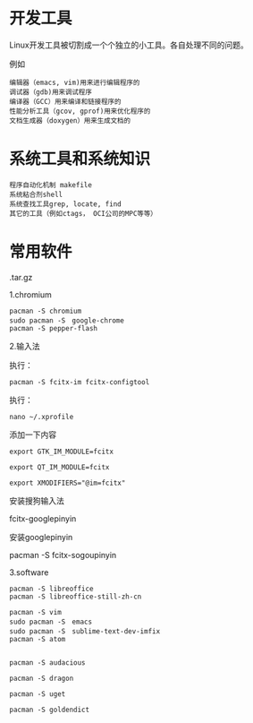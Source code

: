 # 开发工具 #

Linux开发工具被切割成一个个独立的小工具。各自处理不同的问题。

例如

	编辑器（emacs, vim)用来进行编辑程序的
	调试器（gdb)用来调试程序
	编译器（GCC）用来编译和链接程序的
	性能分析工具（gcov, gprof)用来优化程序的
	文档生成器（doxygen）用来生成文档的

# 系统工具和系统知识 #

	程序自动化机制 makefile
	系统粘合剂shell
	系统查找工具grep, locate, find
	其它的工具（例如ctags， OCI公司的MPC等等）

# 常用软件 #

.tar.gz

1.chromium

	pacman -S chromium
	sudo pacman -S　google-chrome
	pacman -S pepper-flash

2.输入法

执行：

	pacman -S fcitx-im fcitx-configtool

执行：

	nano ~/.xprofile

添加一下内容

	export GTK_IM_MODULE=fcitx

	export QT_IM_MODULE=fcitx

	export XMODIFIERS="@im=fcitx"

安装搜狗输入法

fcitx-googlepinyin

安装googlepinyin

pacman -S fcitx-sogoupinyin

3.software

	pacman -S libreoffice
	pacman -S libreoffice-still-zh-cn

	pacman -S vim
	sudo pacman -S　emacs
	sudo pacman -S　sublime-text-dev-imfix
	pacman -S atom
	

	pacman -S audacious 

	pacman -S dragon

	pacman -S uget

	pacman -S goldendict

